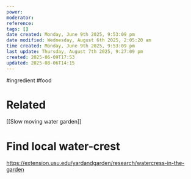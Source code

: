 ```yaml
---
power: 
moderator: 
reference: 
tags: []
date created: Monday, June 9th 2025, 9:53:09 pm
date modified: Wednesday, August 6th 2025, 2:05:20 am
time created: Monday, June 9th 2025, 9:53:09 pm
last update: Thursday, August 7th 2025, 9:27:09 pm
created: 2025-06-09T17:53
updated: 2025-08-06T14:15
---
```

#ingredient #food 

# Related
[[Slow moving water garden]]
# Find local water-crest
https://extension.usu.edu/yardandgarden/research/watercress-in-the-garden